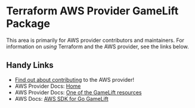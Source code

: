 # Terraform AWS Provider GameLift Package

This area is primarily for AWS provider contributors and maintainers. For information on _using_ Terraform and the AWS provider, see the links below.


## Handy Links

* [Find out about contributing](../../../docs/contributing) to the AWS provider!
* AWS Provider Docs: [Home](https://registry.terraform.io/providers/hashicorp/aws/latest/docs)
* AWS Provider Docs: [One of the GameLift resources](https://registry.terraform.io/providers/hashicorp/aws/latest/docs/resources/gamelift_alias)
* AWS Docs: [AWS SDK for Go GameLift](https://docs.aws.amazon.com/sdk-for-go/api/service/gamelift/)
